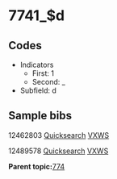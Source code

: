 # 7741\_$d

## Codes

-   Indicators
    -   First: 1
    -   Second: \_
-   Subfield: d

## Sample bibs

12462803 [Quicksearch](https://search.library.yale.edu/catalog/12462803) [VXWS](http://prodorbis.library.yale.edu:7014/vxws/GetHoldingsService?bibId=12462803)

12489578 [Quicksearch](https://search.library.yale.edu/catalog/12489578) [VXWS](http://prodorbis.library.yale.edu:7014/vxws/GetHoldingsService?bibId=12489578)

**Parent topic:**[774](../../tags/774/774.md)

